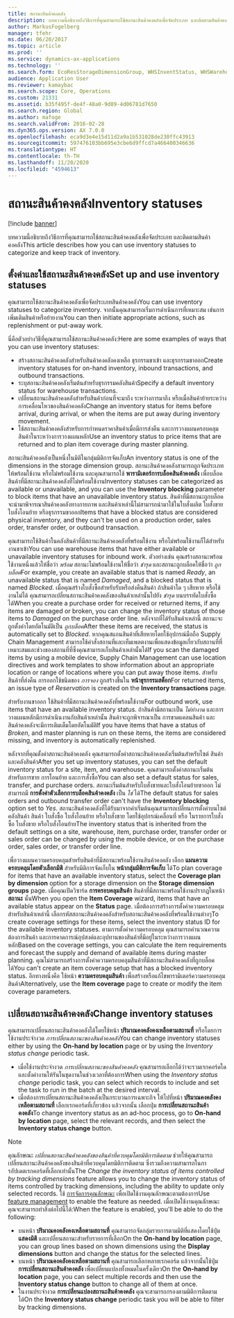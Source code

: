 ```yaml
---
title: สถานะสินค้าคงคลัง
description: บทความนี้อธิบายถึงวิธีการที่คุณสามารถใช้สถานะสินค้าคงคลังเพื่อจัดประเภท และติดตามสินค้าคงคลัง
author: MarkusFogelberg
manager: tfehr
ms.date: 06/20/2017
ms.topic: article
ms.prod: ''
ms.service: dynamics-ax-applications
ms.technology: ''
ms.search.form: EcoResStorageDimensionGroup, WHSInventStatus, WHSWarehouseStatusChange
audience: Application User
ms.reviewer: kamaybac
ms.search.scope: Core, Operations
ms.custom: 21331
ms.assetid: b35f495f-de4f-48a0-9d09-4d06781d7650
ms.search.region: Global
ms.author: mafoge
ms.search.validFrom: 2016-02-28
ms.dyn365.ops.version: AX 7.0.0
ms.openlocfilehash: eca9d3e4e15d11d2a9a1b531028de230ffc43913
ms.sourcegitcommit: 597476103bb695e3cbe6d9ffcd7a466400346636
ms.translationtype: HT
ms.contentlocale: th-TH
ms.lasthandoff: 11/20/2020
ms.locfileid: "4594613"
---
```

# <a name="inventory-statuses"></a><span data-ttu-id="8b6dd-103">สถานะสินค้าคงคลัง</span><span class="sxs-lookup"><span data-stu-id="8b6dd-103">Inventory statuses</span></span>

[!include [banner](../includes/banner.md)]

<span data-ttu-id="8b6dd-104">บทความนี้อธิบายถึงวิธีการที่คุณสามารถใช้สถานะสินค้าคงคลังเพื่อจัดประเภท และติดตามสินค้าคงคลัง</span><span class="sxs-lookup"><span data-stu-id="8b6dd-104">This article describes how you can use inventory statuses to categorize and keep track of inventory.</span></span>

## <a name="set-up-and-use-inventory-statuses"></a><span data-ttu-id="8b6dd-105">ตั้งค่าและใช้สถานะสินค้าคงคลัง</span><span class="sxs-lookup"><span data-stu-id="8b6dd-105">Set up and use inventory statuses</span></span>

<span data-ttu-id="8b6dd-106">คุณสามารถใช้สถานะสินค้าคงคลังเพื่อจัดประเภทสินค้าคงคลัง</span><span class="sxs-lookup"><span data-stu-id="8b6dd-106">You can use inventory statuses to categorize inventory.</span></span> <span data-ttu-id="8b6dd-107">จากนั้นคุณสามารถเริ่มการดำเนินการที่เหมาะสม เช่นการเพิ่มเติมสินค้าหรือย้ายงาน</span><span class="sxs-lookup"><span data-stu-id="8b6dd-107">You can then initiate appropriate actions, such as replenishment or put-away work.</span></span>

<span data-ttu-id="8b6dd-108">นี่คือตัวอย่างวิธีที่คุณสามารถใช้สถานะสินค้าคงคลัง:</span><span class="sxs-lookup"><span data-stu-id="8b6dd-108">Here are some examples of ways that you can use inventory statuses:</span></span>

- <span data-ttu-id="8b6dd-109">สร้างสถานะสินค้าคงคลังสำหรับสินค้าคงคลังคงเหลือ ธุรกรรมขาเข้า และธุรกรรมขาออก</span><span class="sxs-lookup"><span data-stu-id="8b6dd-109">Create inventory statuses for on-hand inventory, inbound transactions, and outbound transactions.</span></span>
- <span data-ttu-id="8b6dd-110">ระบุสถานะสินค้าคงคลังเริ่มต้นสำหรับธุรกรรมคลังสินค้า</span><span class="sxs-lookup"><span data-stu-id="8b6dd-110">Specify a default inventory status for warehouse transactions.</span></span>
- <span data-ttu-id="8b6dd-111">เปลี่ยนสถานะสินค้าคงคลังสำหรับสินค้าก่อนที่จะมาถึง ระหว่างการมาถึง หรือเมื่อสินค้าย้ายระหว่างการเคลื่อนไหวของสินค้าคงคลัง</span><span class="sxs-lookup"><span data-stu-id="8b6dd-111">Change an inventory status for items before arrival, during arrival, or when the items are put away during inventory movement.</span></span>
- <span data-ttu-id="8b6dd-112">ใช้สถานะสินค้าคงคลังสำหรับการกำหนดราคาสินค้าเมื่อมีการส่งคืน และการวางแผนครอบคลุมสินค้าในระหว่างการวางแผนหลัก</span><span class="sxs-lookup"><span data-stu-id="8b6dd-112">Use an inventory status to price items that are returned and to plan item coverage during master planning.</span></span>

<span data-ttu-id="8b6dd-113">สถานะสินค้าคงคลังเป็นหนึ่งในมิติในกลุ่มมิติการจัดเก็บ</span><span class="sxs-lookup"><span data-stu-id="8b6dd-113">An inventory status is one of the dimensions in the storage dimension group.</span></span> <span data-ttu-id="8b6dd-114">สถานะสินค้าคงคลังสามารถถูกจัดประเภทให้พร้อมใช้งาน หรือไม่พร้อมใช้งาน และคุณสามารถใช้ **พารามิเตอร์การบล็อคสินค้าคงคลัง** เพื่อบล็อคสินค้าที่มีสถานะสินค้าคงคลังที่ไม่พร้อมใช้งาน</span><span class="sxs-lookup"><span data-stu-id="8b6dd-114">Inventory statuses can be categorized as available or unavailable, and you can use the **Inventory blocking** parameter to block items that have an unavailable inventory status.</span></span> <span data-ttu-id="8b6dd-115">สินค้าที่มีสถานะถูกบล็อคจะนำมาพิจารณาสินค้าคงคลังทางกายภาพ และสินค้าเหล่านี้ไม่สามารถนำมาใช้ในใบสั่งผลิต ใบสั่งขาย ใบสั่งโอนย้าย หรือธุรกรรมขาออก</span><span class="sxs-lookup"><span data-stu-id="8b6dd-115">Items that have a blocked status are considered physical inventory, and they can't be used on a production order, sales order, transfer order, or outbound transaction.</span></span>

<span data-ttu-id="8b6dd-116">คุณสามารถใช้สินค้าในคลังสินค้าที่มีสถานะสินค้าคงคลังที่พร้อมใช้งาน หรือไม่พร้อมใช้งานก็ได้สำหรับงานขาเข้า</span><span class="sxs-lookup"><span data-stu-id="8b6dd-116">You can use warehouse items that have either available or unavailable inventory statuses for inbound work.</span></span> <span data-ttu-id="8b6dd-117">ตัวอย่างเช่น คุณสร้างสถานะพร้อมใช้งานหนึ่งแล้วให้ชื่อว่า *พร้อม* สถานะไม่พร้อมใช้งานให้ชื่อว่า *ชำรุด* และสถานะถูกบล็อคให้ชื่อว่า *ถูกบล็อค*</span><span class="sxs-lookup"><span data-stu-id="8b6dd-117">For example, you create an available status that is named *Ready*, an unavailable status that is named *Damaged*, and a blocked status that is named *Blocked*.</span></span> <span data-ttu-id="8b6dd-118">เมื่อคุณสร้างใบสั่งซื้อสำหรับรับหรือส่งคืนสินค้า ถ้าสินค้าใด ๆ เสียหาย หรือใช้งานไม่ได้ คุณสามารถเปลี่ยนสถานะสินค้าคงคลังของสินค้าเหล่านั้นไปยัง *ชำรุด* บนบรรทัดใบสั่งซื้อได้</span><span class="sxs-lookup"><span data-stu-id="8b6dd-118">When you create a purchase order for received or returned items, if any items are damaged or broken, you can change the inventory status of those items to *Damaged* on the purchase order line.</span></span> <span data-ttu-id="8b6dd-119">หลังจากที่ได้รับสินค้าเหล่านี้ สถานะจะถูกตั้งค่าโดยอัตโนมัติเป็น *ถูกบล็อค*</span><span class="sxs-lookup"><span data-stu-id="8b6dd-119">After these items are received, the status is automatically set to *Blocked*.</span></span> <span data-ttu-id="8b6dd-120">หากคุณสแกนสินค้าที่เสียหายโดยใช้อุปกรณ์มือถือ Supply Chain Management สามารถใช้คำสั่งสถานที่และเท็มเพลตงานเพื่อแสดงข้อมูลเกี่ยวกับสถานที่ที่เหมาะสมและช่วงของสถานที่ที่ซึ่งคุณสามารถเก็บสินค้าเหล่านั้นได้</span><span class="sxs-lookup"><span data-stu-id="8b6dd-120">If you scan the damaged items by using a mobile device, Supply Chain Management can use location directives and work templates to show information about an appropriate location or range of locations where you can put away those items.</span></span> <span data-ttu-id="8b6dd-121">สำหรับสินค้าที่ส่งคืน การออกใช้ชนิดของ *การจอง* ถูกสร้างขึ้นใน **หน้าธุรกรรมสต็อก**</span><span class="sxs-lookup"><span data-stu-id="8b6dd-121">For returned items, an issue type of *Reservation* is created on the **Inventory transactions** page.</span></span>

<span data-ttu-id="8b6dd-122">สำหรับงานขาออก ใช้สินค้าที่มีสถานะสินค้าคงคลังที่พร้อมใช้งาน</span><span class="sxs-lookup"><span data-stu-id="8b6dd-122">For outbound work, use items that have an available inventory status.</span></span> <span data-ttu-id="8b6dd-123">ถ้าสินค้ามีสถานะเป็น *ไม่ทำงาน* และการวางแผนหลักมีการดำเนินงานกับสินค้าเหล่านั้น สินค้าจะถูกพิจารณาเป็น การขาดแคลนสินค้า และสินค้าคงคลังจะมีการเติมเต็มโดยอัตโนมัติ</span><span class="sxs-lookup"><span data-stu-id="8b6dd-123">If you have items that have a status of *Broken*, and master planning is run on these items, the items are considered missing, and inventory is automatically replenished.</span></span>

<span data-ttu-id="8b6dd-124">หลังจากที่คุณตั้งค่าสถานะสินค้าคงคลัง คุณสามารถตั้งค่าสถานะสินค้าคงคลังเริ่มต้นสำหรับไซต์ สินค้า และคลังสินค้า</span><span class="sxs-lookup"><span data-stu-id="8b6dd-124">After you set up inventory statuses, you can set the default inventory status for a site, item, and warehouse.</span></span> <span data-ttu-id="8b6dd-125">คุณสามารถตั้งค่าสถานะเริ่มต้นสำหรับการขาย การโอนย้าย และการสั่งซื้อ</span><span class="sxs-lookup"><span data-stu-id="8b6dd-125">You can also set a default status for sales, transfer, and purchase orders.</span></span> <span data-ttu-id="8b6dd-126">สถานะเริ่มต้นสำหรับใบสั่งขายและใบสั่งโอนย้ายขาออก ไม่สามารถมี **การตั้งค่าตัวเลือกการบล็อคสินค้าคงคลัง** เป็น *ใช่* ได้</span><span class="sxs-lookup"><span data-stu-id="8b6dd-126">The default status for sales orders and outbound transfer order can't have the **Inventory blocking** option set to *Yes*.</span></span> <span data-ttu-id="8b6dd-127">สถานะสินค้าคงคลังที่ได้รับมาจากค่าเริ่มต้นคุณสามารถเปลี่ยนการตั้งค่าบนไซต์ คลังสินค้า สินค้า ใบสั่งซื้อ ใบสั่งโอนย้าย หรือใบสั่งขาย โดยใช้อุปกรณ์เคลื่อนที่ หรือ ในรายการใบสั่งซื้อ ใบสั่งขาย หรือใบสั่งโอนย้าย</span><span class="sxs-lookup"><span data-stu-id="8b6dd-127">The inventory status that is inherited from the default settings on a site, warehouse, item, purchase order, transfer order or sales order can be changed by using the mobile device, or on the purchase order, sales order, or transfer order line.</span></span>

<span data-ttu-id="8b6dd-128">เพื่อวางแผนความครอบคลุมสำหรับสินค้าที่มีสถานะพร้อมใช้งานสินค้าคงคลัง เลือก **แผนความครอบคลุมโดยตัวเลือกมิติ** สำหรับมิติการจัดเก็บใน **หน้ากลุ่มมิติการจัดเก็บ** ได้</span><span class="sxs-lookup"><span data-stu-id="8b6dd-128">To plan coverage for items that have an available inventory status, select the **Coverage plan by dimension** option for a storage dimension on the **Storage dimension groups** page.</span></span> <span data-ttu-id="8b6dd-129">เมื่อคุณเปิดวิซาร์ด **การครอบคลุมสินค้า** สินค้าที่มีสถานะพร้อมใช้งานปรากฏในหน้า **สถานะ** นั้น</span><span class="sxs-lookup"><span data-stu-id="8b6dd-129">When you open the **Item Coverage** wizard, items that have an available status appear on the **Status** page.</span></span> <span data-ttu-id="8b6dd-130">เมื่อต้องการสร้างการตั้งค่าความครอบคลุมสำหรับสินค้าเหล่านี้ เลือกรหัสสถานะสินค้าคงคลังสำหรับสถานะสินค้าคงคลังที่พร้อมใช้งานต่างๆ</span><span class="sxs-lookup"><span data-stu-id="8b6dd-130">To create coverage settings for these items, select the inventory status ID for the available inventory statuses.</span></span> <span data-ttu-id="8b6dd-131">ตามการตั้งค่าความครอบคลุม คุณสามารถคำนวณความต้องการสินค้า และการคาดการณ์อุปสงค์และอุปทานของสินค้าที่มีอยู่ในระหว่างการวางแผนหลัก</span><span class="sxs-lookup"><span data-stu-id="8b6dd-131">Based on the coverage settings, you can calculate the item requirements and forecast the supply and demand of available items during master planning.</span></span> <span data-ttu-id="8b6dd-132">คุณไม่สามารถสร้างการตั้งค่าความครอบคลุมสินค้าที่มีสถานะสินค้าคงคลังที่ถูกบล็อคได้</span><span class="sxs-lookup"><span data-stu-id="8b6dd-132">You can't create an item coverage setup that has a blocked inventory status.</span></span> <span data-ttu-id="8b6dd-133">อีกทางหนึ่งคือ ใช้หน้า **ความครอบคลุมสินค้า** เพื่อสร้างหรือแก้ไขพารามิเตอร์ความครอบคลุมสินค้า</span><span class="sxs-lookup"><span data-stu-id="8b6dd-133">Alternatively, use the **Item coverage** page to create or modify the item coverage parameters.</span></span>

## <a name="change-inventory-statuses"></a><span data-ttu-id="8b6dd-134">เปลี่ยนสถานะสินค้าคงคลัง</span><span class="sxs-lookup"><span data-stu-id="8b6dd-134">Change inventory statuses</span></span>

<span data-ttu-id="8b6dd-135">คุณสามารถเปลี่ยนสถานะสินค้าคงคลังได้โดยใช้หน้า **ปริมาณคงคลังคงเหลือตามสถานที่** หรือโดยการใช้งานประจำงวด *การเปลี่ยนสถานะของสินค้าคงคลัง*</span><span class="sxs-lookup"><span data-stu-id="8b6dd-135">You can change inventory statuses either by using the **On-hand by location** page or by using the *Inventory status change* periodic task.</span></span>

- <span data-ttu-id="8b6dd-136">เมื่อใช้งานประจำงวด *การเปลี่ยนสถานะของสินค้าคงคลัง* คุณสามารถเลือกได้ว่าจะรวมเรกคอร์ดใดและตั้งค่างานให้รันในชุดงานในช่วงเวลาที่ต้องการ</span><span class="sxs-lookup"><span data-stu-id="8b6dd-136">When using the *Inventory status change* periodic task, you can select which records to include and set the task to run in the batch at the desired interval.</span></span>
- <span data-ttu-id="8b6dd-137">เมื่อต้องการเปลี่ยนสถานะสินค้าคงคลังเป็นกระบวนการเฉพาะกิจ ให้ไปที่หน้า **ปริมาณคงคลังคงเหลือตามสถานที่** เลือกเรกคอร์ดที่เกี่ยวข้อง แล้วจากนั้น เลือกปุ่ม **การเปลี่ยนสถานะสินค้าคงคลัง**</span><span class="sxs-lookup"><span data-stu-id="8b6dd-137">To change inventory status as an ad-hoc process, go to **On-hand by location** page, select the relevant records, and then select the **Inventory status change** button.</span></span>

> [!NOTE]
> <span data-ttu-id="8b6dd-138">คุณลักษณะ *เปลี่ยนสถานะสินค้าคงคลังของสินค้าที่ควบคุมโดยมิติการติดตาม* ช่วยให้คุณสามารถเปลี่ยนสถานะสินค้าคงคลังของสินค้าที่ควบคุมโดยมิติการติดตาม ซึ่งรวมถึงความสามารถในการอัปเดตเรกคอร์ดที่เลือกเท่านั้น</span><span class="sxs-lookup"><span data-stu-id="8b6dd-138">The *Change the inventory status of items controlled by tracking dimensions* feature allows you to change the inventory status of items controlled by tracking dimensions, including the ability to update only selected records.</span></span> <span data-ttu-id="8b6dd-139">ใช้ [การจัดการคุณลักษณะ](../../fin-ops-core/fin-ops/get-started/feature-management/feature-management-overview.md) เพื่อเปิดใช้งานคุณลักษณะตามต้องการ</span><span class="sxs-lookup"><span data-stu-id="8b6dd-139">Use [feature management](../../fin-ops-core/fin-ops/get-started/feature-management/feature-management-overview.md) to enable the feature as needed.</span></span> <span data-ttu-id="8b6dd-140">เมื่อเปิดใช้งานคุณลักษณะ คุณจะสามารถทำสิ่งต่อไปนี้ได้:</span><span class="sxs-lookup"><span data-stu-id="8b6dd-140">When the feature is enabled, you'll be able to do the following:</span></span>
>
> - <span data-ttu-id="8b6dd-141">บนหน้า **ปริมาณคงคลังคงเหลือตามสถานที่** คุณสามารถจัดกลุ่มรายการตามมิติที่แสดงโดยใช้ปุ่ม **แสดงมิติ** และเปลี่ยนสถานะสำหรับรายการที่เลือก</span><span class="sxs-lookup"><span data-stu-id="8b6dd-141">On the **On-hand by location** page, you can group lines based on shown dimensions using the **Display dimensions** button and change the status for the selected lines.</span></span>
> - <span data-ttu-id="8b6dd-142">บนหน้า **ปริมาณคงคลังคงเหลือตามสถานที่** คุณสามารถเลือกหลายเรกคอร์ด แล้วจากนั้นใช้ปุ่ม **การเปลี่ยนสถานะสินค้าคงคลัง** เพื่อเปลี่ยนแปลงทั้งหมดในครั้งเดียว</span><span class="sxs-lookup"><span data-stu-id="8b6dd-142">On the **On-hand by location** page, you can select multiple records and then use the **Inventory status change** button to change all of them at once.</span></span>
> - <span data-ttu-id="8b6dd-143">ในงานประจำงวด **การเปลี่ยนแปลงสถานะสินค้าคงคลัง** คุณจะสามารถกรองตามมิติการติดตามได้</span><span class="sxs-lookup"><span data-stu-id="8b6dd-143">On the **Inventory status change** periodic task you will be able to filter by tracking dimensions.</span></span>
